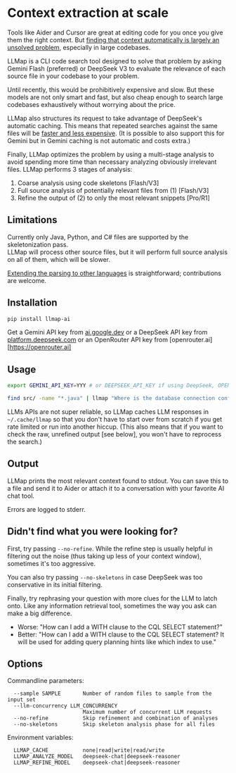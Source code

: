 # Context extraction at scale

Tools like Aider and Cursor are great at editing code for you once you give them the right context. But 
[finding that context automatically is largely an unsolved problem](https://spyced.blogspot.com/2024/12/the-missing-piece-in-ai-coding.html),
especially in large codebases.

LLMap is a CLI code search tool designed to solve that problem by asking
Gemini Flash (preferred) or DeepSeek V3 to evaluate the relevance of each source file
in your codebase to your problem.

Until recently, this would be prohibitively expensive and slow.  But these models are not only
smart and fast, but also cheap enough to search large codebases exhaustively without worrying about the price.

LLMap also structures its request to take advantage of DeepSeek's automatic caching.  This means that repeated
searches against the same files will be [faster and less expensive](https://api-docs.deepseek.com/guides/kv_cache).
(It is possible to also support this for Gemini but in Gemini caching is not automatic and costs extra.)

Finally, LLMap optimizes the problem by using a multi-stage analysis to avoid spending more time
than necessary analyzing obviously irrelevant files.  LLMap performs 3 stages of analysis:
 1. Coarse analysis using code skeletons [Flash/V3]
 2. Full source analysis of potentially relevant files from (1) [Flash/V3]
 3. Refine the output of (2) to only the most relevant snippets [Pro/R1]

## Limitations

Currently only Java, Python, and C# files are supported by the skeletonization pass.  
LLMap will process other source files, but it will perform full source analysis on all of them,
which will be slower.

[Extending the parsing to other languages](https://github.com/jbellis/llmap/blob/master/src/llmap/parse.py)
is straightforward; contributions are welcome.

## Installation

```bash
pip install llmap-ai
```

Get a Gemini API key from [ai.google.dev](https://ai.google.dev/)
or a DeepSeek API key from [platform.deepseek.com](https://platform.deepseek.com)
or an OpenRouter API key from [openrouter.ai][https://openrouter.ai]

## Usage

```bash
export GEMINI_API_KEY=YYY # or DEEPSEEK_API_KEY if using DeepSeek, OPENROUTER_API_KEY if using Open Router (currently only Deepseek R1 and Deepseek Chat supported from Open Router)

find src/ -name "*.java" | llmap "Where is the database connection configured?"
```

LLMs APIs are not super reliable, so LLMap caches LLM responses in `~/.cache/llmap`
so that you don't have to start over from scratch if you get rate limited or run into another hiccup.
(This also means that if you want to check the raw, unrefined output [see below], you won't have to
reprocess the search.)

## Output

LLMap prints the most relevant context found to stdout.  You can save this to a file and send it to Aider
or attach it to a conversation with your favorite AI chat tool.

Errors are logged to stderr.

## Didn't find what you were looking for?

First, try passing `--no-refine`.  While the refine step is usually helpful in filtering out the noise
(thus taking up less of your context window), sometimes it's too aggressive.

You can also try passing `--no-skeletons` in case DeepSeek was too conservative in its initial filtering. 

Finally, try rephrasing your question with more clues for the LLM to latch onto.  Like any information
retrieval tool, sometimes the way you ask can make a big difference.
- Worse: "How can I add a WITH clause to the CQL SELECT statement?"
- Better: "How can I add a WITH clause to the CQL SELECT statement? It will be used for adding query planning hints like which index to use."

## Options

Commandline parameters:
```
  --sample SAMPLE       Number of random files to sample from the input set
  --llm-concurrency LLM_CONCURRENCY
                        Maximum number of concurrent LLM requests
  --no-refine           Skip refinement and combination of analyses
  --no-skeletons        Skip skeleton analysis phase for all files
```

Environment variables:
```
  LLMAP_CACHE           none|read|write|read/write
  LLMAP_ANALYZE_MODEL   deepseek-chat|deepseek-reasoner
  LLMAP_REFINE_MODEL    deepseek-chat|deepseek-reasoner
```
